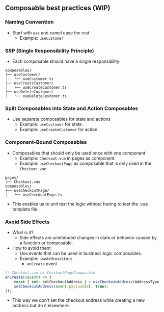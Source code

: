 ## Composable best practices (WIP)

### Naming Convention
- Start with `use` and camel case the rest
    - Example: `useCustomer`

### SRP (Single Responsibility Principle)
- Each composable should have a single responsibility

```
composables/
├── useCustomer/
│   └── useCustomer.ts
├── useCreateCustomer/
│   └── useCreateCustomer.ts
├── useDeleteCustomer/
│   └── useDeleteCustomer.ts
```

### Split Composables into State and Action Composables
- Use separate composables for state and actions
    - Example: `useCustomer` for state
    - Example: `useCreateCustomer` for action

### Component-Bound Composables
- Composables that should only be used once with one component
    - Example: `Checkout.vue` in pages as component
    - Example: `useCheckoutPage` as composable that is only used in the `Checkout.vue`

```
pages/
├── Checkout.vue
composables/
├── useCheckoutPage/
│   └── useCheckoutPage.ts
```

- This enables us to unit test the logic without having to test the .vue template file.

### Avoid Side Effects
- What is it?
    - Side effects are unintended changes in state or behavior caused by a function or composable.
- How to avoid them:
    - Use events that can be used in business logic composables.
    - Example: `useAddressStore`
        - `onCreate` event

```ts
// Checkout.vue or CheckoutPageComposable
onCreate((event) => {
    const { set: setCheckoutAddress } = useCheckoutAddress(AddressType.Shipping);
    setCheckoutAddress(event.payload[0], true);
});
```

- This way we don't set the checkout address while creating a new address but do it elsewhere.